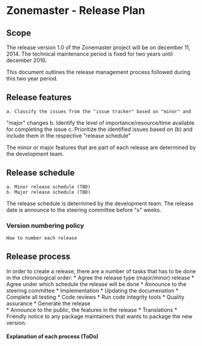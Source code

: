 # Zonemaster - Release Plan

## Scope
The release version 1.0 of the Zonemaster project will be on december 11, 2014. 
The technical maintenance period is fixed for two years until december 2016.

This document outlines the release management process followed during this two
year period.

## Release features
	a. Classify the issues from the "issue tracker" based on "minor" and
"major" changes 
	b. Identify the level of importance/resource/time available for
completing the issue
	c. Prioritize the identified issues based on (b) and include them in
the respective "release schedule" 

The minor or major features that are part of each release are determined by the
development team.

## Release schedule
	a. Minor release schedule (TBD)
	b. Major release schedule (TBD)

The release schedule is determined by the development team. The release date is announce to the steering committee before "x" weeks. 

### Version numbering policy
	How to number each release

## Release process

In order to create a release, there are a number of tasks that has to be done in
the chronological order:
	* Agree the release type (major/minor) release
	* Agree under which schedule the release will be done
	* Announce to the steering committee
	* Implementation
	* Updating the documenation
	* Complete all testing
	* Code reviews
	* Run code integrity tools
	* Quality assurance
	* Generate the release  
	* Announce to the public, the features in the release
	* Translations
	* Friendly notice to any package maintainers that wants to package the
	  new version.

#### Explanation of each process (ToDo)
